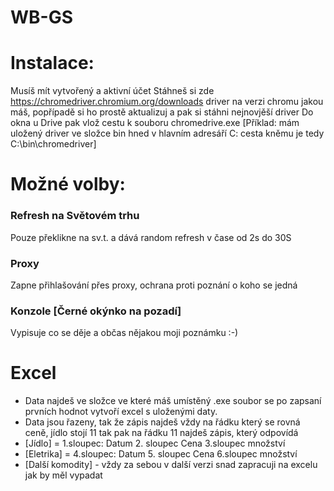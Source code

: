 # WB-GS
# Instalace:
  Musíš mít vytvořený a aktivní účet
  Stáhneš si zde https://chromedriver.chromium.org/downloads driver na verzi chromu jakou máš, popřípadě si ho prostě aktualizuj a pak si stáhni nejnovjěší driver
  Do okna u Drive pak vlož cestu k souboru chromedrive.exe 
  [Příklad: mám uložený driver ve složce bin hned v hlavním adresáří C: cesta kněmu je tedy C:\\bin\\chromedriver]
# Možné volby:
### Refresh na Světovém trhu 
Pouze překlikne na sv.t. a dává random refresh v čase od 2s do 30S
### Proxy 
Zapne přihlašování  přes proxy, ochrana proti poznání o koho se jedná
### Konzole [Černé okýnko na pozadí]
Vypisuje co se děje a občas nějakou moji poznámku :-)
# Excel 
  - Data najdeš ve složce ve které máš umístěný .exe soubor se po zapsaní prvních hodnot vytvoří excel s uloženými daty.
  - Data jsou řazeny, tak že zápis najdeš vždy na řádku který se rovná ceně, jídlo stojí 11 tak pak na řádku 11 najdeš zápis, který odpovídá 
  - [Jídlo] = 1.sloupec: Datum 2. sloupec Cena 3.sloupec množství
  - [Eletrika] = 4.sloupec: Datum 5. sloupec Cena 6.sloupec množství
  - [Další komodity] - vždy za sebou v další verzi snad zapracuji na excelu jak by měl vypadat
  
  
  
  
  

  

